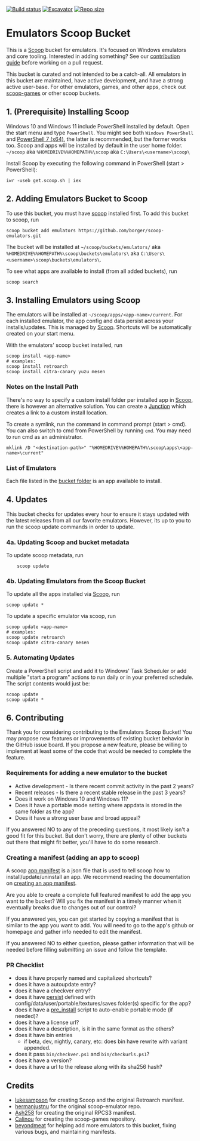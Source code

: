 [![Build status](https://ci.appveyor.com/api/projects/status/4krqni0w1pr1yirl?svg=true)](https://ci.appveyor.com/project/borger/scoop-emulators)
[![Excavator](https://github.com/borger/scoop-emulators/actions/workflows/excavator.yml/badge.svg)](https://github.com/borger/scoop-emulators/actions/workflows/excavator.yml)
[![Repo size](https://img.shields.io/github/repo-size/borger/scoop-emulators.svg)](https://github.com/borger/scoop-emulators)

# Emulators Scoop Bucket

This is a [Scoop](http://scoop.sh) bucket for emulators. It's focused on Windows emulators and core tooling. Interested in adding something? See our [contribution guide](#Contributing) before working on a pull request.

This bucket is curated and not intended to be a catch-all. All emulators in this bucket are maintained, have active development, and have a strong active user-base. For other emulators, games, and other apps, check out [scoop-games](https://github.com/Calinou/scoop-games) or other scoop buckets.


## 1. (Prerequisite) Installing Scoop

Windows 10 and Windows 11 include PowerShell installed by default. Open the start menu and type `PowerShell`. You might see both `Windows PowerShell` and [PowerShell 7 (x64)](https://docs.microsoft.com/en-us/PowerShell/scripting/install/installing-PowerShell), the latter is recommended, but the former works too.
Scoop and apps will be installed by default in the user home folder. `~/scoop` aka `%HOMEDRIVE%%HOMEPATH%\scoop` aka `C:\Users\<username>\scoop\`

Install Scoop by executing the following command in PowerShell (start > PowerShell):

```
iwr -useb get.scoop.sh | iex
```


## 2. Adding Emulators Bucket to Scoop

To use this bucket, you must have [scoop](#1-prerequisite-installing-scoop) installed first.
To add this bucket to scoop, run
```
scoop bucket add emulators https://github.com/borger/scoop-emulators.git
```

The bucket will be installed at `~/scoop/buckets/emulators/` aka `%HOMEDRIVE%%HOMEPATH%\scoop\buckets\emulators\` aka `C:\Users\<username>\scoop\buckets\emulators\`.

To see what apps are available to install (from all added buckets), run
```
scoop search
```


## 3. Installing Emulators using Scoop

The emulators will be installed at `~/scoop/apps/<app-name>/current`. For each installed emulator, the app config and data persist across your installs/updates. This is managed by [Scoop](http://scoop.sh). Shortcuts will be automatically created on your start menu.

With the emulators' scoop bucket installed, run
```
scoop install <app-name>
# examples:
scoop install retroarch
scoop install citra-canary yuzu mesen
```


### Notes on the Install Path

There's no way to specify a custom install folder per installed app in [Scoop](http://scoop.sh), there is however an alternative solution. You can create a [Junction](https://www.geeksforgeeks.org/ntfs-junction-points/) which creates a link to a custom install location. 

To create a symlink, run the command in command prompt (start > cmd). You can also switch to cmd from PowerShell by running `cmd`. You may need to run cmd as an administrator.
```
mklink /D "<destination-path>" "%HOMEDRIVE%%HOMEPATH%\scoop\apps\<app-name>\current"
```
### List of Emulators

Each file listed in the [bucket folder](https://github.com/borger/scoop-emulators/tree/master/bucket) is an app available to install.

## 4. Updates
This bucket checks for updates every hour to ensure it stays updated with the latest releases from all our favorite emulators. However, its up to you to run the scoop update commands in order to update.

### 4a. Updating Scoop and bucket metadata

To update scoop metadata, run
```
    scoop update
```

### 4b. Updating Emulators from the Scoop Bucket

To update all the apps installed via [Scoop](http://scoop.sh), run
```
scoop update *
```

To update a specific emulator via scoop, run
```
scoop update <app-name>
# examples:
scoop update retroarch
scoop update citra-canary mesen
```


### 5. Automating Updates

Create a PowerShell script and add it to Windows' Task Scheduler or add multiple "start a program" actions to run daily or in your preferred schedule. The script contents would just be:
```
scoop update
scoop update *
```


## 6. Contributing

Thank you for considering contributing to the Emulators Scoop Bucket! You may propose new features or improvements of existing bucket behavior in the GitHub issue board. If you propose a new feature, please be willing to implement at least some of the code that would be needed to complete the feature.

### Requirements for adding a new emulator to the bucket

* Active development - Is there recent commit activity in the past 2 years?
* Recent releases - Is there a recent stable release in the past 3 years?
* Does it work on Windows 10 and Windows 11?
* Does it have a portable mode setting where appdata is stored in the same folder as the app?
* Does it have a strong user base and broad appeal?

If you answered NO to any of the preceding questions, it most likely isn't a good fit for this bucket. But don't worry, there are plenty of other buckets out there that might fit better, you'll have to do some research.

### Creating a manifest (adding an app to scoop)

A scoop [app manifest](https://github.com/ScoopInstaller/Scoop/wiki/App-Manifests) is a json file that is used to tell scoop how to install/update/uninstall an app. We recommend reading the documentation on [creating an app manifest](https://github.com/ScoopInstaller/Scoop/wiki/Creating-an-app-manifest).


Are you able to create a complete full featured manifest to add the app you want to the bucket? Will you fix the manifest in a timely manner when it eventually breaks due to changes out of our control?

If you answered yes, you can get started by copying a manifest that is similar to the app you want to add. You will need to go to the app's github or homepage and gather info needed to edit the manifest.

If you answered NO to either question, please gather information that will be needed before filling submitting an issue and follow the template.

### PR Checklist

* does it have properly named and capitalized shortcuts?
* does it have a autoupdate entry?
* does it have a checkver entry? [](https://github.com/ScoopInstaller/Scoop/wiki/App-Manifest-Autoupdate)
* does it have [persist](https://github.com/ScoopInstaller/Scoop/wiki/Persistent-data) defined with config/data/user/portable/textures/saves folder(s) specific for the app?
* does it have a [pre_install](https://github.com/ScoopInstaller/Scoop/wiki/Pre--and-Post-install-scripts) script to auto-enable portable mode (if needed)?
* does it have a license url?
* does it have a description, is it in the same format as the others?    
* does it have bin entries
    * if beta, dev, nightly, canary, etc: does bin have rewrite with variant appended.
* does it pass `bin/checkver.ps1` and `bin/checkurls.ps1`?
* does it have a version?
* does it have a url to the release along with its sha256 hash?

## Credits

- [lukesampson](https://github.com/lukesampson) for creating Scoop and the original Retroarch manifest.
- [hermanjustnu](https://github.com/hermanjustnu/) for the original scoop-emulator repo.
- [Ash258](https://github.com/Ash258) for creating the original RPCS3 manifest.
- [Calinou](https://github.com/Calinou) for creating the scoop-games repository.
- [beyondmeat](https://github.com/beyondmeat) for helping add more emulators to this bucket, fixing various bugs, and maintaining manifests.
